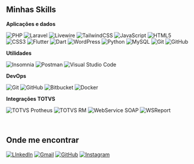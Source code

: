 ## Minhas Skills

**Aplicações e dados**

![PHP](https://img.shields.io/badge/-PHP-333333?style=flat&logo=php&logoColor=777BB4)
![Laravel](https://img.shields.io/badge/-Laravel-333333?style=flat&logo=laravel&logoColor=FF2D20)
![Livewire](https://img.shields.io/badge/-Livewire-333333?style=flat&logo=laravel&logoColor=4E5D94)
![TailwindCSS](https://img.shields.io/badge/-Tailwind%20CSS-333333?style=flat&logo=tailwind-css&logoColor=38B2AC)
![JavaScript](https://img.shields.io/badge/-JavaScript-333333?style=flat&logo=javascript)
![HTML5](https://img.shields.io/badge/-HTML5-333333?style=flat&logo=html5&logoColor=E34F26)
![CSS3](https://img.shields.io/badge/-CSS3-333333?style=flat&logo=css3&logoColor=1572B6)
![Flutter](https://img.shields.io/badge/-Flutter-333333?style=flat&logo=flutter&logoColor=02569B)
![Dart](https://img.shields.io/badge/-Dart-333333?style=flat&logo=dart&logoColor=0175C2)
![WordPress](https://img.shields.io/badge/-WordPress-333333?style=flat&logo=wordpress&logoColor=21759B)
![Python](https://img.shields.io/badge/-Python-333333?style=flat&logo=python&logoColor=3776AB)
![MySQL](https://img.shields.io/badge/-MySQL-333333?style=flat&logo=mysql&logoColor=4479A1)
![Git](https://img.shields.io/badge/-Git-333333?style=flat&logo=git&logoColor=F05032)
![GitHub](https://img.shields.io/badge/-GitHub-333333?style=flat&logo=github)

**Utilidades**

![Insomnia](https://img.shields.io/badge/-Insomnia-333333?style=flat&logo=insomnia)
![Postman](https://img.shields.io/badge/-Postman-333333?style=flat&logo=postman)
![Visual Studio Code](https://img.shields.io/badge/-VS%20Code-333333?style=flat&logo=visual-studio-code&logoColor=007ACC)

**DevOps**

![Git](https://img.shields.io/badge/-Git-333333?style=flat&logo=git)
![GitHub](https://img.shields.io/badge/-GitHub-333333?style=flat&logo=github)
![Bitbucket](https://img.shields.io/badge/-Bitbucket-333333?style=flat&logo=bitbucket)
![Docker](https://img.shields.io/badge/-Docker-333333?style=flat&logo=docker)

**Integrações TOTVS**

![TOTVS Protheus](https://img.shields.io/badge/-TOTVS%20Protheus-333333?style=flat&logo=data:image/svg+xml;base64,PHN2ZyBmaWxsPSIjZmZmIiB4bWxucz0iaHR0cDovL3d3dy53My5vcmcvMjAwMC9zdmciIHdpZHRoPSIxNiIgaGVpZ2h0PSIxNiI+PHJlY3Qgd2lkdGg9IjE2IiBoZWlnaHQ9IjE2IiBmaWxsPSIjN0JGRkY1IiByeD0iMiIvPjx0ZXh0IHg9IjgiIHk9IjExIiBmb250LXNpemU9IjYsc2Fucy1zZXJpZiIgdGV4dC1hbmNob3I9Im1pZGRsZSIgZmlsbD0iIzAwMCI+VDwvdGV4dD48L3N2Zz4=)
![TOTVS RM](https://img.shields.io/badge/-TOTVS%20RM-333333?style=flat&logo=data:image/svg+xml;base64,PHN2ZyBmaWxsPSIjZmZmIiB4bWxucz0iaHR0cDovL3d3dy53My5vcmcvMjAwMC9zdmciIHdpZHRoPSIxNiIgaGVpZ2h0PSIxNiI+PHJlY3Qgd2lkdGg9IjE2IiBoZWlnaHQ9IjE2IiBmaWxsPSIjNDY3QkZGIiByeD0iMiIvPjx0ZXh0IHg9IjgiIHk9IjExIiBmb250LXNpemU9IjYsc2Fucy1zZXJpZiIgdGV4dC1hbmNob3I9Im1pZGRsZSIgZmlsbD0iI2ZmZiI+UjwvdGV4dD48L3N2Zz4=)
![WebService SOAP](https://img.shields.io/badge/-WebService%20SOAP-333333?style=flat&logo=apache&logoColor=white)
![WSReport](https://img.shields.io/badge/-TOTVS%20WSReport-333333?style=flat&logo=report&logoColor=white)


<br/>

## Onde me encontrar

[![LInkedIn](https://img.shields.io/badge/-LinkedIn-333333?style=flat&logo=linkedin&logoColor=0A66C2)](https://www.linkedin.com/in/brunorobson/)
[![Gmail](https://img.shields.io/badge/-Gmail-333333?style=flat&logo=gmail&logoColor=EA4335)](mailto:brobsonsites@gmail.com)
[![GitHub](https://img.shields.io/badge/-GitHub-333333?style=flat&logo=github)](https://github.com/Brunorobson)
[![Instagram](https://img.shields.io/badge/-Instagram-333333?style=flat&logo=instagram&logoColor=E4405F)](https://www.instagram.com/bruno.robson10/)

